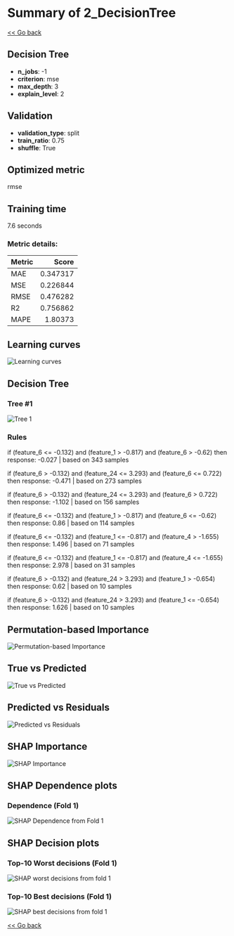 # Summary of 2_DecisionTree

[<< Go back](../README.md)


## Decision Tree
- **n_jobs**: -1
- **criterion**: mse
- **max_depth**: 3
- **explain_level**: 2

## Validation
 - **validation_type**: split
 - **train_ratio**: 0.75
 - **shuffle**: True

## Optimized metric
rmse

## Training time

7.6 seconds

### Metric details:
| Metric   |    Score |
|:---------|---------:|
| MAE      | 0.347317 |
| MSE      | 0.226844 |
| RMSE     | 0.476282 |
| R2       | 0.756862 |
| MAPE     | 1.80373  |



## Learning curves
![Learning curves](learning_curves.png)

## Decision Tree 

### Tree #1
![Tree 1](learner_fold_0_tree.svg)

### Rules

if (feature_6 <= -0.132) and (feature_1 > -0.817) and (feature_6 > -0.62) then response: -0.027 | based on 343 samples

if (feature_6 > -0.132) and (feature_24 <= 3.293) and (feature_6 <= 0.722) then response: -0.471 | based on 273 samples

if (feature_6 > -0.132) and (feature_24 <= 3.293) and (feature_6 > 0.722) then response: -1.102 | based on 156 samples

if (feature_6 <= -0.132) and (feature_1 > -0.817) and (feature_6 <= -0.62) then response: 0.86 | based on 114 samples

if (feature_6 <= -0.132) and (feature_1 <= -0.817) and (feature_4 > -1.655) then response: 1.496 | based on 71 samples

if (feature_6 <= -0.132) and (feature_1 <= -0.817) and (feature_4 <= -1.655) then response: 2.978 | based on 31 samples

if (feature_6 > -0.132) and (feature_24 > 3.293) and (feature_1 > -0.654) then response: 0.62 | based on 10 samples

if (feature_6 > -0.132) and (feature_24 > 3.293) and (feature_1 <= -0.654) then response: 1.626 | based on 10 samples





## Permutation-based Importance
![Permutation-based Importance](permutation_importance.png)
## True vs Predicted

![True vs Predicted](true_vs_predicted.png)


## Predicted vs Residuals

![Predicted vs Residuals](predicted_vs_residuals.png)



## SHAP Importance
![SHAP Importance](shap_importance.png)

## SHAP Dependence plots

### Dependence (Fold 1)
![SHAP Dependence from Fold 1](learner_fold_0_shap_dependence.png)

## SHAP Decision plots

### Top-10 Worst decisions (Fold 1)
![SHAP worst decisions from fold 1](learner_fold_0_shap_worst_decisions.png)
### Top-10 Best decisions (Fold 1)
![SHAP best decisions from fold 1](learner_fold_0_shap_best_decisions.png)

[<< Go back](../README.md)
